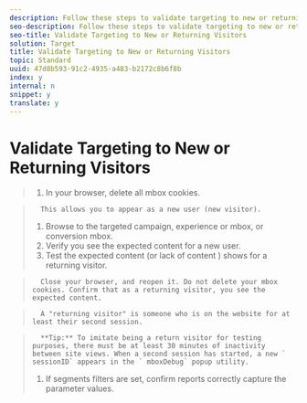 ```yaml
---
description: Follow these steps to validate targeting to new or returning users.
seo-description: Follow these steps to validate targeting to new or returning users.
seo-title: Validate Targeting to New or Returning Visitors
solution: Target
title: Validate Targeting to New or Returning Visitors
topic: Standard
uuid: 47d8b593-91c2-4935-a483-b2172c8b6f8b
index: y
internal: n
snippet: y
translate: y
---
```


# Validate Targeting to New or Returning Visitors


>1. In your browser, delete all mbox cookies.

>       This allows you to appear as a new user (new visitor). 
>1. Browse to the targeted campaign, experience or mbox, or conversion mbox.
>1. Verify you see the expected content for a new user.
>1. Test the expected content (or lack of content ) shows for a returning visitor.

>       Close your browser, and reopen it. Do not delete your mbox cookies. Confirm that as a returning visitor, you see the expected content. 

>       A "returning visitor" is someone who is on the website for at least their second session. 

>       **Tip:** To imitate being a return visitor for testing purposes, there must be at least 30 minutes of inactivity between site views. When a second session has started, a new ` sessionID` appears in the ` mboxDebug` popup utility. 
>1. If segments filters are set, confirm reports correctly capture the parameter values.
